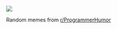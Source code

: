 ![](https://preview.redd.it/lhp1i2x6gw1e1.png?width=320&crop=smart&auto=webp&s=3119f248c8b500e05508458e37e6bd9de1ce5cf3)

 Random memes from [r/ProgrammerHumor](https://www.reddit.com/r/ProgrammerHumor/)
